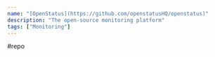 ```yaml
---
name: "[OpenStatus](https://github.com/openstatusHQ/openstatus)"
description: "The open-source monitoring platform"
tags: ["Monitoring"]
---
```

#repo